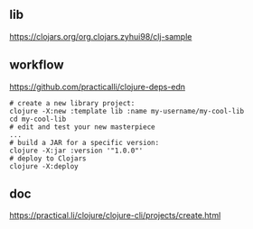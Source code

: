 
## lib
https://clojars.org/org.clojars.zyhui98/clj-sample

## workflow

https://github.com/practicalli/clojure-deps-edn

```
# create a new library project:
clojure -X:new :template lib :name my-username/my-cool-lib
cd my-cool-lib
# edit and test your new masterpiece
...
# build a JAR for a specific version:
clojure -X:jar :version '"1.0.0"'
# deploy to Clojars
clojure -X:deploy

```

## doc

https://practical.li/clojure/clojure-cli/projects/create.html

